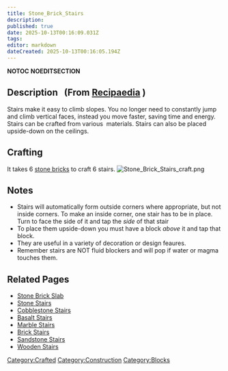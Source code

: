 ```yaml
---
title: Stone_Brick_Stairs
description: 
published: true
date: 2025-10-13T00:16:09.031Z
tags: 
editor: markdown
dateCreated: 2025-10-13T00:16:05.194Z
---
```


__NOTOC__ __NOEDITSECTION__

## Description   (From [Recipaedia](.. "wikilink") )

Stairs make it easy to climb slopes. You no longer need to constantly
jump and climb vertical faces, instead you move faster, saving time and
energy. Stairs can be crafted from various  materials. Stairs can also
be placed upside-down on the ceilings.

## Crafting

It takes 6 [stone bricks](Stone_Bricks "wikilink") to craft 6 stairs.
![Stone_Brick_Stairs_craft.png](Stone_Brick_Stairs_craft.png
"Stone_Brick_Stairs_craft.png")

## Notes

  - Stairs will automatically form outside corners where appropriate,
    but not inside corners. To make an inside corner, one stair has to
    be in place. Turn to face the side of it and tap the *side* of that
    stair
  - To place them upside-down you must have a block *above* it and tap
    that block.
  - They are useful in a variety of decoration or design feaures.
  - Remember stairs are NOT fluid blockers and will pop if water or
    magma touches them.

## Related Pages

  - [Stone Brick Slab](Stone_Brick_Slab "wikilink")
  - [Stone Stairs](Stone_Stairs.md "wikilink")
  - [Cobblestone Stairs](Cobblestone_Stairs.md "wikilink")
  - [Basalt Stairs](Basalt_Stairs.md "wikilink")
  - [Marble Stairs](Marble_Stairs.md "wikilink")
  - [Brick Stairs](Brick_Stairs.md "wikilink")
  - [Sandstone Stairs](Sandstone_Stairs.md "wikilink")
  - [Wooden Stairs](Wooden_Stairs.md "wikilink")

[Category:Crafted](Category:Crafted "wikilink")
[Category:Construction](Category:Construction "wikilink")
[Category:Blocks](Category:Blocks "wikilink")